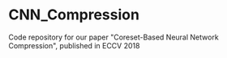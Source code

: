 # CNN_Compression
Code repository for our paper "Coreset-Based Neural Network Compression", published in ECCV 2018 
